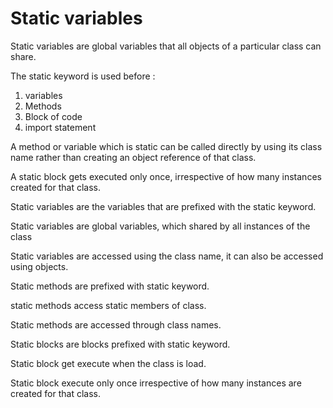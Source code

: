 # Static variables 

Static variables are global variables that all objects of a particular class can share.

The static keyword is used before : 
1. variables
2. Methods
3. Block of code
4. import statement

A method or variable which is static can be called directly by using its class name rather than creating an object reference of that class.

A static block gets executed only once, irrespective of how many instances created for that class.

Static variables are the variables that are prefixed with the static keyword.

Static variables are global variables, which shared by all instances of the class

Static variables are accessed using the class name, it can also be accessed using objects.

Static methods are prefixed with static keyword. 

static methods access static members of class.

Static methods are accessed through class names.

Static blocks are blocks prefixed with static keyword.

Static block get execute when the class is load.

Static block execute only once irrespective of how many instances are created for that class.